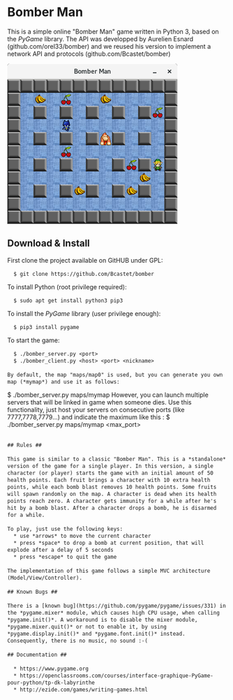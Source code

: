 # Bomber Man #

This is a simple online "Bomber Man" game written in Python 3, based on the *PyGame* library. The API was developped by Aurelien Esnard (github.com/orel33/bomber) and we reused his version to implement a network API and
protocols (github.com/Bcastet/bomber)

![Bomber Man Snapshot](snap0.png?raw=true "snapshot")


## Download & Install ##

First clone the project available on GitHUB under GPL:

```
  $ git clone https://github.com/Bcastet/bomber
```

To install Python (root privilege required):

```
  $ sudo apt get install python3 pip3
```

To install the *PyGame* library (user privilege enough):

```
  $ pip3 install pygame
```

To start the game:

```
  $ ./bomber_server.py <port> 
  $ ./bomber_client.py <host> <port> <nickname>

By default, the map "maps/map0" is used, but you can generate you own map (*mymap*) and use it as follows:

```
  $ ./bomber_server.py <port> maps/mymap
However, you can launch multiple servers that will be linked in game when someone dies. Use this functionality,
just host your servers on consecutive ports (like 7777,7778,7779...) and indicate the maximum like this : 
   $ ./bomber_server.py <port> maps/mymap <max_port>
```

## Rules ##

This game is similar to a classic "Bomber Man". This is a *standalone* version of the game for a single player. In this version, a single character (or player) starts the game with an initial amount of 50 health points. Each fruit brings a character with 10 extra health points, while each bomb blast removes 10 health points. Some fruits will spawn randomly on the map. A character is dead when its health points reach zero. A character gets immunity for a while after he's hit by a bomb blast. After a character drops a bomb, he is disarmed for a while.

To play, just use the following keys:
  * use *arrows* to move the current character
  * press *space* to drop a bomb at current position, that will explode after a delay of 5 seconds
  * press *escape* to quit the game

The implementation of this game follows a simple MVC architecture (Model/View/Controller).

## Known Bugs ##

There is a [known bug](https://github.com/pygame/pygame/issues/331) in the *pygame.mixer* module, which causes high CPU usage, when calling *pygame.init()*. A workaround is to disable the mixer module, *pygame.mixer.quit()* or not to enable it, by using *pygame.display.init()* and *pygame.font.init()* instead. Consequently, there is no music, no sound :-(

## Documentation ##

  * https://www.pygame.org
  * https://openclassrooms.com/courses/interface-graphique-PyGame-pour-python/tp-dk-labyrinthe
  * http://ezide.com/games/writing-games.html
